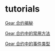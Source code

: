 # tutorials

[Gear 合约揭秘](./contract.md)

[Gear 合约中的常用方法](./functions.md)

[Gear 合约中的事件类型](./event.md)

